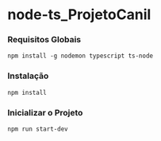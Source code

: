 # node-ts_ProjetoCanil

### Requisitos Globais
`npm install -g nodemon typescript ts-node`

### Instalação

`npm install`


### Inicializar o Projeto

`npm run start-dev`
